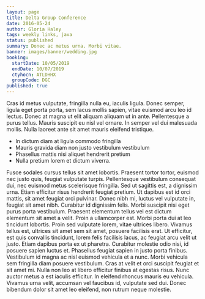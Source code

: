 ```yaml
---
layout: page
title: Delta Group Conference
date: 2016-05-24
author: Gloria Haley
tags: weekly links, java
status: published
summary: Donec ac metus urna. Morbi vitae.
banner: images/banner/wedding.jpg
booking:
  startDate: 10/05/2019
  endDate: 10/07/2019
  ctyhocn: ATLDHHX
  groupCode: DGC
published: true
---
```

Cras id metus vulputate, fringilla nulla eu, iaculis ligula. Donec semper, ligula eget porta porta, sem lacus mollis sapien, vitae euismod arcu leo id lectus. Donec at magna ut elit aliquam aliquam ut in ante. Pellentesque a purus tellus. Mauris suscipit eu nisl vel ornare. In semper vel dui malesuada mollis. Nulla laoreet ante sit amet mauris eleifend tristique.

* In dictum diam at ligula commodo fringilla
* Mauris gravida diam non justo vestibulum vestibulum
* Phasellus mattis nisi aliquet hendrerit pretium
* Nulla pretium lorem et dictum viverra.

Fusce sodales cursus tellus sit amet lobortis. Praesent tortor tortor, euismod nec justo quis, feugiat vulputate turpis. Pellentesque vestibulum consequat dui, nec euismod metus scelerisque fringilla. Sed ut sagittis est, a dignissim urna. Etiam efficitur risus hendrerit feugiat pretium. Ut dapibus est id orci mattis, sit amet feugiat orci pulvinar. Donec nibh mi, luctus vel vulputate in, feugiat sit amet nibh. Curabitur id dignissim felis. Morbi suscipit nisi eget purus porta vestibulum. Praesent elementum tellus vel est dictum elementum sit amet a velit. Proin a ullamcorper est. Morbi porta dui at leo tincidunt lobortis. Proin sed vulputate lorem, vitae ultrices libero. Vivamus tellus est, ultrices sit amet sem sit amet, posuere facilisis erat.
Ut efficitur, est quis convallis tincidunt, lorem felis facilisis lacus, ac feugiat arcu velit ut justo. Etiam dapibus porta ex ut pharetra. Curabitur molestie odio nisi, id posuere sapien luctus et. Phasellus feugiat sapien in justo porta finibus. Vestibulum id magna ac nisl euismod vehicula et a nunc. Morbi vehicula sem fringilla diam posuere vestibulum. Cras at velit et orci suscipit feugiat et sit amet mi. Nulla non leo at libero efficitur finibus at egestas risus. Nunc auctor metus a est iaculis efficitur. In eleifend rhoncus mauris eu vehicula. Vivamus urna velit, accumsan vel faucibus id, vulputate sed dui. Donec bibendum dolor sit amet leo eleifend, non rutrum neque molestie.
